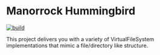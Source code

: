 # Manorrock Hummingbird

[![build](https://github.com/manorrock/hummingbird/actions/workflows/build.yml/badge.svg)](https://github.com/manorrock/hummingbird/actions/workflows/build.yml)

This project delivers you with a variety of VirtualFileSystem implementations
that mimic a file/directory like structure.
